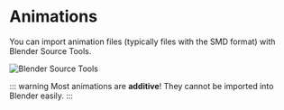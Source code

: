 # Animations

You can import animation files (typically files with the SMD format) with Blender Source Tools.

![Blender Source Tools](/blender_source_tools.gif)

::: warning
Most animations are **additive**! They cannot be imported into Blender easily.
:::
